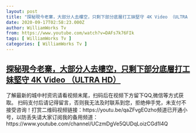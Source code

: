 ```yaml
---
layout: post
title: "探秘現今老寨，大部分人去樓空，只剩下部分底層打工妹堅守 4K Video （ULTRA HD）"
date: 2020-09-17T02:58:23.000Z
author: WilliamWorks Tv
from: https://www.youtube.com/watch?v=DAFs7k76FIk
tags: [ WilliamWorks Tv ]
categories: [ WilliamWorks Tv ]
---
```

<!--1600311503000-->
[探秘現今老寨，大部分人去樓空，只剩下部分底層打工妹堅守 4K Video （ULTRA HD）](https://www.youtube.com/watch?v=DAFs7k76FIk)
------

<div>
了解最新的城中村资讯请看视频末尾，扫码后在视频下方留下QQ,微信等方式获取。 扫码支付后请记得留言，否则我无法及时联系到您，拒绝伸手党，未支付不接受咨询！打赏二维码视频链接：https://youtu.be/qaZFvgEOzho频道已开通小号，以防丢失请大家订阅我的备用频道：https://www.youtube.com/channel/UCzmDgVe5QUDqLoizCGd1l4Q
</div>
